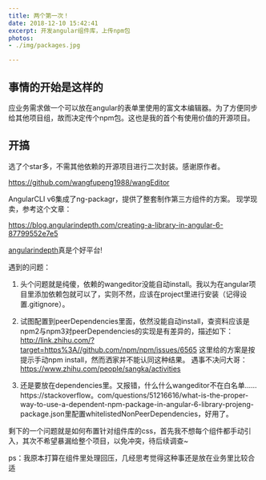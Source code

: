 ```yaml
---
title: 两个第一次！
date: 2018-12-10 15:42:41
excerpt: 开发angular组件库，上传npm包
photos:
- ./img/packages.jpg

---
```

## 事情的开始是这样的
应业务需求做一个可以放在angular的表单里使用的富文本编辑器。为了方便同步给其他项目组，故而决定传个npm包。这也是我的首个有使用价值的开源项目。
## 开搞
选了个star多，不需其他依赖的开源项目进行二次封装。感谢原作者。  

https://github.com/wangfupeng1988/wangEditor

AngularCLI v6集成了ng-packagr，提供了整套制作第三方组件的方案。
现学现卖，参考这个文章：  

https://blog.angularindepth.com/creating-a-library-in-angular-6-87799552e7e5

[angularindepth](https://blog.angularindepth.com)真是个好平台!

遇到的问题：
1. 头个问题就是纯傻，依赖的wangeditor没能自动install。我以为在angular项目里添加依赖包就可以了，实则不然，应该在project里进行安装（记得设置.gitignore）。
2. 试图配置到peerDependencies里面，依然没能自动install，查资料应该是npm2与npm3对peerDependencies的实现是有差异的，描述如下：
    http://link.zhihu.com/?target=https%3A//github.com/npm/npm/issues/6565
    这里给的方案是按提示手动npm install，然而洒家并不能认同这种结果。
    遇事不决问大哥：
    https://www.zhihu.com/people/sangka/activities

3. 还是要放在dependencies里。又报错，什么什么wangeditor不在白名单......
    https://stackoverflow。com/questions/51216616/what-is-the-proper-way-to-use-a-dependent-npm-package-in-angular-6-library-proje
    ​
    ng-package.json里配置whitelistedNonPeerDependencies，好用了。

剩下的一个问题就是如何布置针对组件库的css，首先我不想每个组件都手动引入，其次不希望暴漏给整个项目，以免冲突，待后续调查~

ps：我原本打算在组件里处理回压，几经思考觉得这种事还是放在业务里比较合适

 